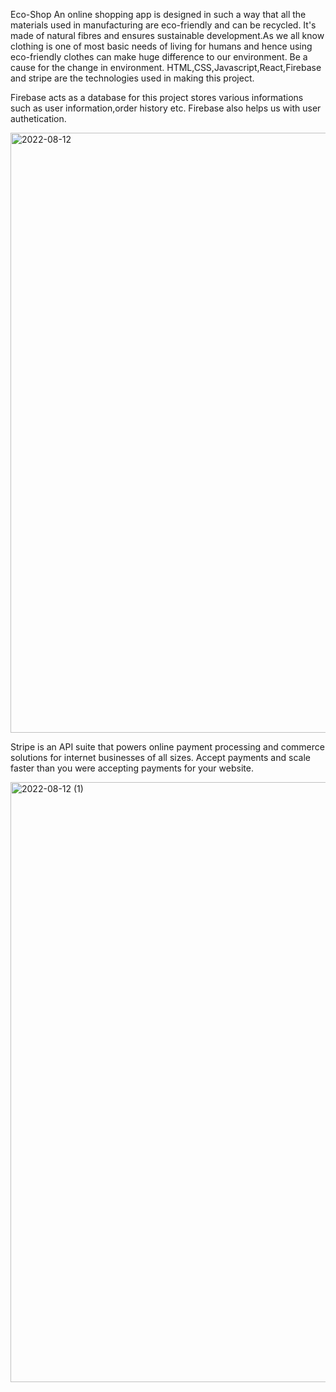 Eco-Shop
An online shopping app is designed in such a way that all the materials used in manufacturing are eco-friendly and can be recycled. It's made of natural fibres and ensures sustainable development.As we all know clothing is one of most basic needs of living for humans and hence using eco-friendly clothes can make huge difference to our environment. Be a cause for the change in environment.
 HTML,CSS,Javascript,React,Firebase and stripe are the technologies used in making this project.

Firebase acts as a database for this project stores various informations such as user information,order history etc. Firebase also helps us with user authetication.


<img width="960" alt="2022-08-12" src="https://user-images.githubusercontent.com/92267617/184381224-ca218969-93be-496e-9879-437e6578eeea.png">

Stripe is an API suite that powers online payment processing and commerce solutions for internet businesses of all sizes. Accept payments and scale faster than you were accepting payments for your website.

<img width="960" alt="2022-08-12 (1)" src="https://user-images.githubusercontent.com/92267617/184381695-aebaeec7-2448-4d94-adc3-d20cc0219120.png">
